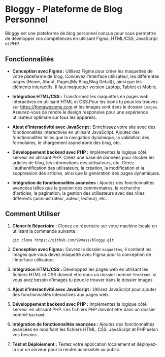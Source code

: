 # Bloggy - Plateforme de Blog Personnel

Bloggy est une plateforme de blog personnel conçue pour vous permettre de développer vos compétences en utilisant Figma, HTML/CSS, JavaScript et PHP.

## Fonctionnalités

- **Conception avec Figma :** Utilisez Figma pour créer les maquettes de votre plateforme de blog. Concevez l'interface utilisateur, les différentes pages (Home, About, Pages(My Blog,Blog Detail)), ainsi que les éléments interactifs.
Il faut maquetter version Laptop, Tablett et Mobile.
  
- **Intégration HTML/CSS :** Transformez les maquettes en pages web interactives en utilisant HTML et CSS.Pour les icons tu peux les trouves sur https://fontawesome.com  et les images sont dans le dossier `images`. Assurez-vous de rendre le design responsive pour une expérience utilisateur optimale sur tous les appareils.

- **Ajout d'interactivité avec JavaScript :** Enrichissez votre site avec des fonctionnalités interactives en utilisant JavaScript. Ajoutez des fonctionnalités telles que la navigation dynamique, la validation des formulaires, le chargement asynchrone des blog, etc.

- **Développement backend avec PHP :** Implémentez la logique côté serveur en utilisant PHP. Créez une base de données pour stocker les articles de blog, les informations des utilisateurs, etc. Gérez l'authentification des utilisateurs, la création, la modification et la suppression des articles, ainsi que la génération des pages dynamiques.

- **Intégration de fonctionnalités avancées :** Ajoutez des fonctionnalités avancées telles que la gestion des commentaires, la recherche d'articles, la pagination, la gestion des utilisateurs avec des rôles différents (administrateur, auteur, lecteur), etc.

## Comment Utiliser

1. **Cloner le Répertoire :** Clonez ce répertoire sur votre machine locale en utilisant la commande suivante :
   ```
   git clone https://github.com/99mass/bloggy.git
   ```

2. **Conception avec Figma :** Ouvrez le dossier `maquettes`, il contient les images que vous devez maquetté  avec Figma pour la conception de l'interface utilisateur.

3. **Intégration HTML/CSS :** Développez les pages web en utilisant les fichiers HTML et CSS doivent etre dans un dossier nommé `frontend`.
si vous avez besoin d'images tu peux le trouver dans le dossier images

4. **Ajout d'interactivité avec JavaScript :** Utilisez JavaScript pour ajouter des fonctionnalités interactives aux pages web.

5. **Développement backend avec PHP :** Implémentez la logique côté serveur en utilisant PHP. Les fichiers PHP doivent etre dans un dossier nommé `backend`.

6. **Intégration de fonctionnalités avancées :** Ajoutez des fonctionnalités avancées en modifiant les fichiers HTML, CSS, JavaScript et PHP selon vos besoins.

7. **Test et Déploiement :** Testez votre application localement et déployez-la sur un serveur pour la rendre accessible au public.

